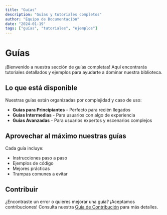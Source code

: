 ```yaml
---
title: "Guías"
description: "Guías y tutoriales completos"
author: "Equipo de Documentación"
date: "2024-01-19"
tags: ["guías", "tutoriales", "ejemplos"]
---
```


# Guías

¡Bienvenido a nuestra sección de guías completas! Aquí encontrarás tutoriales detallados y ejemplos para ayudarte a dominar nuestra biblioteca.

## Lo que está disponible

Nuestras guías están organizadas por complejidad y caso de uso:

- **Guías para Principiantes** - Perfecto para recién llegados
- **Guías Intermedias** - Para usuarios con algo de experiencia
- **Guías Avanzadas** - Para usuarios expertos y escenarios complejos

## Aprovechar al máximo nuestras guías

Cada guía incluye:
- Instrucciones paso a paso
- Ejemplos de código
- Mejores prácticas
- Trampas comunes a evitar

## Contribuir

¿Encontraste un error o quieres mejorar una guía? ¡Aceptamos contribuciones! Consulta nuestra [Guía de Contribución](../contributing) para más detalles. 